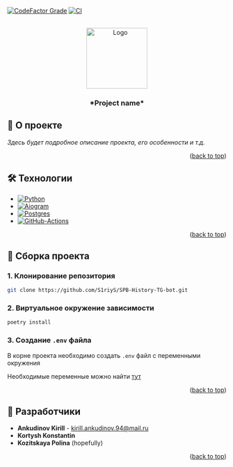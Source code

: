 [![CodeFactor Grade](https://img.shields.io/codefactor/grade/github/S1riyS/SPB-History-TG-bot/master?logo=codefactor&logoColor=959da5&label=Code%20Quality&labelColor=333a41&color=32cb55)](https://www.codefactor.io/repository/github/s1riys/spb-history-tg-bot)
[![CI](https://github.com/S1riyS/SPB-History-TG-bot/actions/workflows/ci.yml/badge.svg?branch=master&style=flat)](https://github.com/S1riyS/SPB-History-TG-bot/actions/workflows/ci.yml)
<div id="readme-top"></div>

<br/>
<div align="center">
    <a href="https://github.com/S1riyS/TutorHub-server">
        <img src="https://i.postimg.cc/Ghy47LtS/image.png" alt="Logo" width="140" height="140">
    </a>
    <h3 align="center">*Project name*</h3>
</div>

## 📝 О проекте
*Здесь будет подробное описание проекта, его особенности и т.д.*

<p align="right">(<a href="#readme-top">back to top</a>)</p>

## 🛠️ Технологии
* [![Python][Python-logo]][Python-link]
* [![Aiogram][Aiogram-logo]][Aiogram-link]
* [![Postgres][Postgres-logo]][Postgres-link]
* [![GitHub-Actions][GitHub-Actions-logo]][GitHub-Actions-link]

<p align="right">(<a href="#readme-top">back to top</a>)</p>

## 🚀 Сборка проекта
### 1. Клонирование репозитория
```bash
git clone https://github.com/S1riyS/SPB-History-TG-bot.git
```

### 2. Виртуальное окружение зависимости
```bash
poetry install
```

### 3. Создание `.env` файла

В корне проекта необходимо создать `.env` файл с переменными окружения

Необходимые переменные можно найти [тут](https://github.com/S1riyS/SPB-History-TG-bot/blob/master/.env.example)

<p align="right">(<a href="#readme-top">back to top</a>)</p>

## 🤖 Разработчики
* **Ankudinov Kirill** - [kirill.ankudinov.94@mail.ru](mailto:kirill.ankudinov.94@mail.ru)
*  **Kortysh Konstantin**
*  **Kozitskaya Polina** (hopefully)

<p align="right">(<a href="#readme-top">back to top</a>)</p>

[Python-logo]: https://img.shields.io/badge/Python-white?style=for-the-badge&logo=python

[Python-link]: https://www.python.org/

[Aiogram-logo]: https://img.shields.io/badge/aiogram_3-009cfb?style=for-the-badge&logo=telegram&logoColor=white

[Aiogram-link]: https://docs.aiogram.dev/en/dev-3.x/

[Postgres-logo]: https://img.shields.io/badge/PostgreSQL-316192?style=for-the-badge&logo=postgresql&logoColor=white

[Postgres-link]: https://www.postgresql.org/about/

[GitHub-Actions-link]: https://docs.github.com/en/actions

[GitHub-Actions-logo]: https://img.shields.io/badge/GitHub%20Actions-2f6ee6?style=for-the-badge&logo=githubactions&logoColor=white
